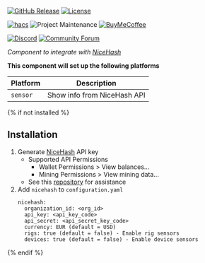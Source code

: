 [![GitHub Release][releases-shield]][releases]
[![License][license-shield]](LICENSE)

[![hacs][hacsbadge]](hacs)
![Project Maintenance][maintenance-shield]
[![BuyMeCoffee][buymecoffeebadge]][buymecoffee]

[![Discord][discord-shield]][discord]
[![Community Forum][forum-shield]][forum]

_Component to integrate with [NiceHash][nicehash]_

**This component will set up the following platforms**

| Platform | Description                 |
| -------- | --------------------------- |
| `sensor` | Show info from NiceHash API |

{% if not installed %}

## Installation

<!-- 1. Click install
1. In the HA UI go to "Configuration" -> "Integrations" click "+" and search for "NiceHash" -->

1. Generate [NiceHash][nicehash] API key
   - Supported API Permissions
     - Wallet Permissions > View balances...
     - Mining Permissions > View mining data...
   - See this [repository](https://github.com/nicehash/rest-clients-demo) for assistance
1. Add `nicehash` to `configuration.yaml`
   ```
   nicehash:
     organization_id: <org_id>
     api_key: <api_key_code>
     api_secret: <api_secret_key_code>
     currency: EUR (default = USD)
     rigs: true (default = false) - Enable rig sensors
     devices: true (default = false) - Enable device sensors
   ```

{% endif %}

<!-- ## Configuration is done in the UI -->

<!---->

[nicehash]: https://nicehash.com
[buymecoffee]: https://www.buymeacoffee.com/brianberg
[buymecoffeebadge]: https://img.shields.io/badge/buy%20me%20a%20coffee-donate-yellow.svg?style=for-the-badge
[commits-shield]: https://img.shields.io/github/commit-activity/y/brianberg/ha-nicehash.svg?style=for-the-badge
[commits]: https://github.com/brianberg/ha-nicehash/commits/master
[hacs]: https://github.com/custom-components/hacs
[hacsbadge]: https://img.shields.io/badge/HACS-Custom-orange.svg?style=for-the-badge
[discord]: https://discord.gg/Qa5fW2R
[discord-shield]: https://img.shields.io/discord/330944238910963714.svg?style=for-the-badge
[forum-shield]: https://img.shields.io/badge/community-forum-brightgreen.svg?style=for-the-badge
[forum]: https://community.home-assistant.io/
[license-shield]: https://img.shields.io/github/license/brianberg/ha-nicehash?style=for-the-badge
[maintenance-shield]: https://img.shields.io/badge/maintainer-Brian%20Berg%20%40brianberg-blue.svg?style=for-the-badge
[releases-shield]: https://img.shields.io/github/v/release/brianberg/ha-nicehash?style=for-the-badge
[releases]: https://github.com/brianberg/ha-nicehash/releases
